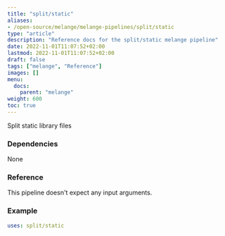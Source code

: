 ```yaml
---
title: "split/static"
aliases:
- /open-source/melange/melange-pipelines/split/static
type: "article"
description: "Reference docs for the split/static melange pipeline"
date: 2022-11-01T11:07:52+02:00
lastmod: 2022-11-01T11:07:52+02:00
draft: false
tags: ["melange", "Reference"]
images: []
menu:
  docs:
    parent: "melange"
weight: 600
toc: true
---
```



Split static library files

### Dependencies
None

### Reference
This pipeline doesn't expect any input arguments.

### Example
```yaml
uses: split/static

```
